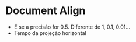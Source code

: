# Document Align
* E se a precisão for 0.5. Diferente de 1, 0.1, 0.01...
* Tempo da projeção horizontal